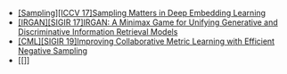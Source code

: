 - [[Sampling][ICCV 17]Sampling Matters in Deep Embedding Learning](https://arxiv.org/abs/1706.07567)
- [[IRGAN][SIGIR 17]IRGAN: A Minimax Game for Unifying Generative and Discriminative Information Retrieval Models](https://arxiv.org/abs/1705.10513)
- [[CML][SIGIR 19]Improving Collaborative Metric Learning with Efficient Negative Sampling](https://arxiv.org/pdf/1909.10912.pdf)
- [[]]
  
